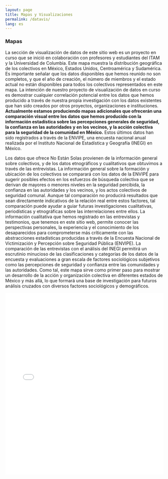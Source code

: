 ```yaml
---
layout: page
title: Mapas y Visualizaciones
permalink: /datavis/
lang: es
---
```


<h3>Mapas</h3>

<div class="directorio">
<p class="intro">La sección de visualización de datos de este sitio web es un proyecto en curso que se inició en colaboración con profesores y estudiantes del ITAM y la Universidad de Columbia. Este mapa muestra la distribución geográfica de los colectivos en México, Estados Unidos, Centroamérica y Sudamérica. Es importante señalar que los datos disponibles que hemos reunido no son completos, y que el año de creación, el número de miembros y el estado actual no están disponibles para todos los colectivos representados en este mapa. La intención de nuestro proyecto de visualización de datos en curso es demostrar cualquier correlación potencial entre los datos que hemos producido a través de nuestra propia investigación con los datos existentes que han sido creados por otros proyectos, organizaciones e instituciones. <strong>Actualmente estamos produciendo mapas adicionales que ofrecerán una comparación visual entre los datos que hemos producido con la información estadística sobre las percepciones generales de seguridad, la confianza en las autoridades y en los vecinos, y la acción colectiva para la seguridad de la comunidad en México.</strong> Estos últimos datos han sido registrados a través de la ENVIPE, una encuesta nacional anual realizada por el Instituto Nacional de Estadística y Geografía (INEGI) en México.</p>

<p class="intro">Los datos que ofrece No Están Solas provienen de la información general sobre colectivos, y de los datos etnográficos y cualitativos que obtuvimos a través de las entrevistas. La información general sobre la formación y ubicación de los colectivos se comparará con los datos de la ENVIPE para sugerir posibles efectos en los esfuerzos de búsqueda colectiva que se derivan de mayores o menores niveles en la seguridad percibida, la confianza en las autoridades y los vecinos, y los actos colectivos de seguridad comunal. Aunque tal comparación no producirá resultados que sean directamente indicativos de la relación real entre estos factores, tal comparación puede ayudar a guiar futuras investigaciones cualitativas, periodísticas y etnográficas sobre las interrelaciones entre ellos. La información cualitativa que hemos registrado en las entrevistas y testimonios, que tenemos en este sitio web, permite conocer las perspectivas personales, la experiencia y el conocimiento de los desaparecidos para comprometerse más críticamente con las abstracciones estadísticas producidas a través de la Encuesta Nacional de Victimización y Percepción sobre Seguridad Pública (ENVIPE). La comparación de las entrevistas con el análisis del INEGI permitirá un escrutinio minucioso de las clasificaciones y categorías de los datos de la encuesta y evaluaciones a gran escala de factores sociológicos subjetivos como las percepciones de seguridad y confianza entre las comunidades y las autoridades. Como tal, este mapa sirve como primer paso para mostrar un desarrollo de la acción y organización colectiva en diferentes estados de México y más allá, lo que formará una base de investigación para futuros análisis cruzados con diversos factores sociológicos y demográficos.</p>

</div>

<iframe src="../assets/mapas/mapaColectivos.html" title="Mapa de colectivos" style="width: 100%; height: 580px; border:none;"></iframe>
